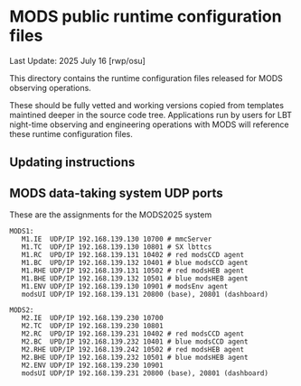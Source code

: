 # MODS public runtime configuration files

Last Update: 2025 July 16 [rwp/osu]

This directory contains the runtime configuration files released for MODS
observing operations.  

These should be fully vetted and working versions copied from templates maintined
deeper in the source code tree.  Applications run by users for LBT night-time
observing and engineering operations with MODS will reference these runtime
configuration files.

## Updating instructions

## MODS data-taking system UDP ports

These are the assignments for the MODS2025 system
```
MODS1:
   M1.IE  UDP/IP 192.168.139.130 10700 # mmcServer
   M1.TC  UDP/IP 192.168.139.130 10801 # SX lbttcs
   M1.RC  UPD/IP 192.168.139.131 10402 # red modsCCD agent
   M1.BC  UPD/IP 192.168.139.132 10401 # blue modsCCD agent
   M1.RHE UDP/IP 192.168.139.131 10502 # red modsHEB agent
   M1.BHE UDP/IP 192.168.139.132 10501 # blue modsHEB agent
   M1.ENV UDP/IP 192.168.139.130 10901 # modsEnv agent
   modsUI UDP/IP 192.168.139.131 20800 (base), 20801 (dashboard)
   
MODS2:
   M2.IE  UDP/IP 192.168.139.230 10700
   M2.TC  UDP/IP 192.168.139.230 10801
   M2.RC  UPD/IP 192.168.139.231 10402 # red modsCCD agent
   M2.BC  UPD/IP 192.168.139.232 10401 # blue modsCCD agent
   M2.RHE UDP/IP 192.168.139.242 10502 # red modsHEB agent
   M2.BHE UDP/IP 192.168.139.232 10501 # blue modsHEB agent
   M2.ENV UDP/IP 192.168.139.230 10901
   modsUI UDP/IP 192.168.139.231 20800 (base), 20801 (dashboard)
```
